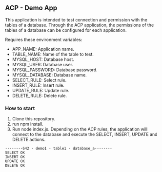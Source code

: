 ## ACP - Demo App

This application is intended to test connection and permission with the tables of a database. Through the ACP application, the permissions of the tables of a database can be configured for each application.

Requires these environment variables:
- APP_NAME: Application name.
- TABLE_NAME: Name of the table to test.
- MYSQL_HOST: Database host.
- MYSQL_USER: Database user.
- MYSQL_PASSWORD: Database password.
- MYSQL_DATABASE: Database name.
- SELECT_RULE: Select rule.
- INSERT_RULE: Insert rule.
- UPDATE_RULE: Update rule.
- DELETE_RULE: Delete rule.


### How to start
1. Clone this repository.
2. run npm install.
3. Run node index.js. Depending on the ACP rules, the application will connect to the database and execute the SELECT, INSERT, UPDATE and DELETE actions.
```
--------642 - demo1 - table1 - database_a--------
SELECT OK
INSERT OK
UPDATE OK
DELETE OK
```
